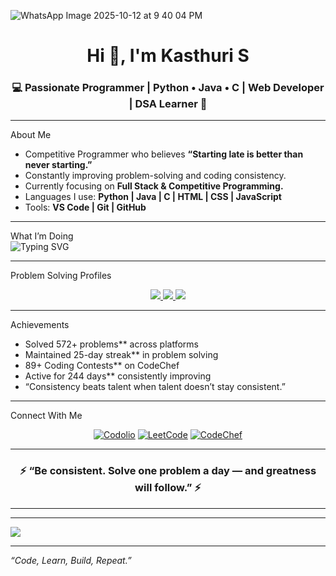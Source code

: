 
![WhatsApp Image 2025-10-12 at 9 40 04 PM](https://github.com/user-attachments/assets/6d309539-5810-4c41-a71d-76b7591bb956)





<h1 align="center">Hi 👋, I'm Kasthuri S</h1>
<h3 align="center">💻 Passionate Programmer | Python • Java • C | Web Developer | DSA Learner 🚀</h3>

---

About Me  
-  Competitive Programmer who believes **“Starting late is better than never starting.”**  
-  Constantly improving problem-solving and coding consistency.  
-  Currently focusing on **Full Stack & Competitive Programming.**  
-  Languages I use: **Python | Java | C | HTML | CSS | JavaScript**  
-  Tools: **VS Code | Git | GitHub**

---

 What I’m Doing  
<img src="https://readme-typing-svg.herokuapp.com/?lines=Competitive+Programmer;Full+Stack+Learner;Problem+Solving+Daily;572+Problems+Solved+🔥;Consistency+Wins+Always!&center=true&size=30&width=850&height=100&color=00C4FF" alt="Typing SVG"/>

---

 Problem Solving Profiles  
<p align="center">
  <a href="https://codolio.com/profile/kasthuri">
    <img src="https://img.shields.io/badge/Codolio-Profile-blue?style=for-the-badge&logo=coderwall&logoColor=white" />
  </a>
  <a href="https://leetcode.com/u/user8879Yd/">
    <img src="https://img.shields.io/badge/LeetCode-Profile-orange?style=for-the-badge&logo=leetcode&logoColor=white" />
  </a>
  <a href="https://codolio.com/profile/kasthuri/problemSolving/codechef">
    <img src="https://img.shields.io/badge/CodeChef-Profile-brown?style=for-the-badge&logo=codechef&logoColor=white" />
  </a>
</p>

---

 Achievements  
- Solved 572+ problems** across platforms  
- Maintained 25-day streak** in problem solving  
- 89+ Coding Contests** on CodeChef  
- Active for 244 days** consistently improving  
- “Consistency beats talent when talent doesn’t stay consistent.”  

---

Connect With Me  
<p align="center">
  <a href="https://codolio.com/profile/kasthuri"><img src="https://img.icons8.com/color/48/000000/code.png" alt="Codolio"/></a>
  <a href="https://leetcode.com/u/user8879Yd/"><img src="https://img.icons8.com/external-tal-revivo-color-tal-revivo/48/000000/external-level-up-your-coding-skills-and-quickly-land-a-job-logo-color-tal-revivo.png" alt="LeetCode"/></a>
  <a href="https://codolio.com/profile/kasthuri/problemSolving/codechef"><img src="https://img.icons8.com/color/48/000000/codechef.png" alt="CodeChef"/></a>
</p>

---

<h3 align="center">⚡ “Be consistent. Solve one problem a day — and greatness will follow.” ⚡</h3>

---



---

[![](https://visitcount.itsvg.in/api?id=kasthuri008&icon=0&color=0)](https://visitcount.itsvg.in)

---

*“Code, Learn, Build, Repeat.”*  

<!-- Proudly created with GPRM ( https://gprm.itsvg.in ) -->

